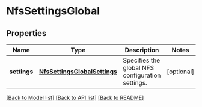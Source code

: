 # NfsSettingsGlobal

## Properties
Name | Type | Description | Notes
------------ | ------------- | ------------- | -------------
**settings** | [**NfsSettingsGlobalSettings**](NfsSettingsGlobalSettings.md) | Specifies the global NFS configuration settings. | [optional] 

[[Back to Model list]](../README.md#documentation-for-models) [[Back to API list]](../README.md#documentation-for-api-endpoints) [[Back to README]](../README.md)


